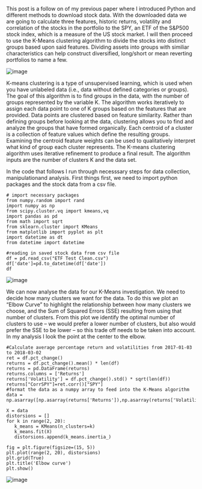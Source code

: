 This post is a follow on of my previous paper where I introduced Python and different methods to download stock data. With the downloaded data we are going to calculate three features, historic returns, volatility and correlation of the stocks in the portfolio to the SPY, an ETF of the S&P500 stock index, which is a measure of the US stock market. I will then proceed to use the K-Means clustering algorithm to divide the stocks into distinct groups based upon said features. Dividing assets into groups with similiar characteristics can help construct diversified, long/short or mean reverting portfolios to name a few.


![image](https://user-images.githubusercontent.com/35773761/39299112-e61fb0d6-493f-11e8-8f02-76139b2d401e.png)

K-means clustering is a type of unsupervised learning, which is used when you have unlabeled data (i.e., data without defined categories or groups). The goal of this algorithm is to find groups in the data, with the number of groups represented by the variable K. The algorithm works iteratively to assign each data point to one of K groups based on the features that are provided. Data points are clustered based on feature similarity. Rather than defining groups before looking at the data, clustering allows you to find and analyze the groups that have formed organically. Each centroid of a cluster is a collection of feature values which define the resulting groups. Examining the centroid feature weights can be used to qualitatively interpret what kind of group each cluster represents. The Κ-means clustering algorithm uses iterative refinement to produce a final result. The algorithm inputs are the number of clusters Κ and the data set.

In the code that follows I run through necesssary steps for data collection, manipulationand analysis. First things first, we need to import python packages and the stock data from a csv file.

```
# import necessary packages
from numpy.random import rand
import numpy as np
from scipy.cluster.vq import kmeans,vq
import pandas as pd
from math import sqrt
from sklearn.cluster import KMeans
from matplotlib import pyplot as plt
import datetime as dt
from datetime import datetime

#reading in saved stock data from csv file
df = pd.read_csv("ETF Test Clean.csv")
df['date']=pd.to_datetime(df['date'])
df
```


![image](https://user-images.githubusercontent.com/35773761/39311187-23348bf8-4964-11e8-8b9e-a65bab496df0.png)

We can now analyse the data for our K-Means investigation. We need to decide how many clusters we want for the data. To do this we plot an “Elbow Curve” to highlight the relationship between how many clusters we choose, and the Sum of Squared Errors (SSE) resulting from using that number of clusters. From this plot we identify the optimal number of clusters to use – we would prefer a lower number of clusters, but also would prefer the SSE to be lower – so this trade off needs to be taken into account. In my analysis I look the point at the center to the elbow.
 ```
 #Calculate average percentage return and volatilities from 2017-01-03 to 2018-03-02
ret = df.pct_change()
returns = df.pct_change().mean() * len(df)
returns = pd.DataFrame(returns)
returns.columns = ['Returns']
returns['Volatility'] = df.pct_change().std() * sqrt(len(df))
returns["CorrSPY"]=ret.corr()["SPY"]
#format the data as a numpy array to feed into the K-Means algorithm
data = np.asarray([np.asarray(returns['Returns']),np.asarray(returns['Volatility']),np.asarray(returns['CorrSPY'])]).T

X = data
distorsions = []
for k in range(2, 20):
    k_means = KMeans(n_clusters=k)
    k_means.fit(X)
    distorsions.append(k_means.inertia_)
 
fig = plt.figure(figsize=(15, 5))
plt.plot(range(2, 20), distorsions)
plt.grid(True)
plt.title('Elbow curve')
plt.show()
```

![image](https://user-images.githubusercontent.com/35773761/39311460-e33ef91a-4964-11e8-9ff1-01ffe12fccb4.png)





